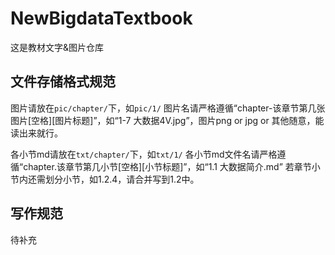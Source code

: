 # NewBigdataTextbook

这是教材文字&图片仓库

## 文件存储格式规范
图片请放在`pic/chapter/`下，如`pic/1/`
图片名请严格遵循“chapter-该章节第几张图片[空格\][图片标题\]”，如“1-7 大数据4V.jpg”，图片png or jpg or 其他随意，能读出来就行。

各小节md请放在`txt/chapter/`下，如`txt/1/`
各小节md文件名请严格遵循“chapter.该章节第几小节[空格\][小节标题\]”，如“1.1 大数据简介.md”
若章节小节内还需划分小节，如1.2.4，请合并写到1.2中。

## 写作规范
待补充
